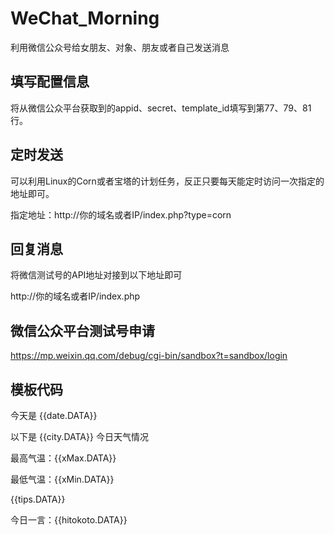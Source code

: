 # WeChat_Morning
利用微信公众号给女朋友、对象、朋友或者自己发送消息
## 填写配置信息
将从微信公众平台获取到的appid、secret、template_id填写到第77、79、81行。

## 定时发送
可以利用Linux的Corn或者宝塔的计划任务，反正只要每天能定时访问一次指定的地址即可。

指定地址：http://你的域名或者IP/index.php?type=corn

## 回复消息
将微信测试号的API地址对接到以下地址即可

http://你的域名或者IP/index.php

## 微信公众平台测试号申请

https://mp.weixin.qq.com/debug/cgi-bin/sandbox?t=sandbox/login

## 模板代码
今天是 {{date.DATA}}

以下是 {{city.DATA}} 今日天气情况

最高气温：{{xMax.DATA}}

最低气温：{{xMin.DATA}}

{{tips.DATA}}

今日一言：{{hitokoto.DATA}}
